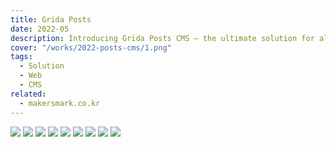 ```yaml
---
title: Grida Posts
date: 2022-05
description: Introducing Grida Posts CMS – the ultimate solution for all your blogging and news page needs. Grida Posts CMS is a powerful WYSIWYG editor and Software as a Service (SaaS) platform that puts customization at the forefront. With an incredibly user-friendly admin interface, it empowers you to craft your own unique blog or news page effortlessly. Not just for creators but also for end-users, Grida Posts CMS offers a custom-developed frontend page through our API.
cover: "/works/2022-posts-cms/1.png"
tags:
  - Solution
  - Web
  - CMS
related:
  - makersmark.co.kr
---
```


![](/works/2022-posts-cms/1.png)
![](/works/2022-posts-cms/2.png)
![](/works/2022-posts-cms/3.png)
![](/works/2022-posts-cms/4.png)
![](/works/2022-posts-cms/5.png)
![](/works/2022-posts-cms/6.png)
![](/works/2022-posts-cms/7.png)
![](/works/2022-posts-cms/8.png)
![](/works/2022-posts-cms/9.png)
